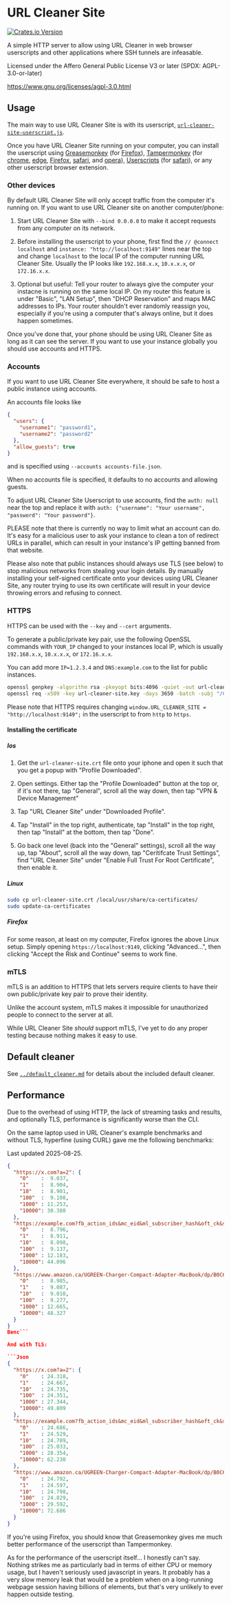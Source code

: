 # URL Cleaner Site

[![Crates.io Version](https://img.shields.io/crates/v/url-cleaner-site)](https://crates.io/crates/url-cleaner-site/)

A simple HTTP server to allow using URL Cleaner in web browser userscripts and other applications where SSH tunnels are infeasable.

Licensed under the Affero General Public License V3 or later (SPDX: AGPL-3.0-or-later)

https://www.gnu.org/licenses/agpl-3.0.html

## Usage

The main way to use URL Cleaner Site is with its userscript, [`url-cleaner-site-userscript.js`](url-cleaner-site-userscript.js).

Once you have URL Cleaner Site running on your computer, you can install the userscript using
[Greasemonkey](https://www.greasespot.net/) (for [Firefox](https://addons.mozilla.org/en-US/firefox/addon/greasemonkey/)),
[Tampermonkey](https://www.tampermonkey.net/) (for [chrome](https://chromewebstore.google.com/detail/dhdgffkkebhmkfjojejmpbldmpobfkfo), [edge](https://microsoftedge.microsoft.com/addons/detail/iikmkjmpaadaobahmlepeloendndfphd), [Firefox](https://addons.mozilla.org/en-US/firefox/addon/tampermonkey/), [safari](https://apps.apple.com/app/tampermonkey/id6738342400), and [opera](https://addons.opera.com/en/extensions/details/tampermonkey-beta/)),
[Userscripts](https://github.com/quoid/userscripts) (for [safari](https://apps.apple.com/us/app/userscripts/id1463298887)),
or any other userscript browser extension.

### Other devices

By default URL Cleaner Site will only accept traffic from the computer it's running on. If you want to use URL Cleaner site on another computer/phone:

1. Start URL Cleaner Site with `--bind 0.0.0.0` to make it accept requests from any computer on its network.

2. Before installing the userscript to your phone, first find the `// @connect localhost` and `instance: "http://localhost:9149"` lines near the top and change `localhost` to the local IP of the computer running URL Cleaner Site.
  Usually the IP looks like `192.168.x.x`, `10.x.x.x`, or `172.16.x.x`.

3. Optional but useful: Tell your router to always give the computer your instacne is running on the same local IP. On my router this feature is under "Basic", "LAN Setup", then "DHCP Reservation" and maps MAC addresses to IPs.
  Your router shouldn't ever randomly reassign you, especially if you're using a computer that's always online, but it does happen sometimes.

Once you've done that, your phone should be using URL Cleaner Site as long as it can see the server. If you want to use your instance globally you should use accounts and HTTPS.

### Accounts

If you want to use URL Cleaner Site everywhere, it should be safe to host a public instance using accounts.

An accounts file looks like

```Json
{
  "users": {
    "username1": "password1",
    "username2": "password2"
  },
  "allow_guests": true
}
```

and is specified using `--accounts accounts-file.json`.

When no accounts file is specified, it defaults to no accounts and allowing guests.

To adjust URL Cleaner Site Userscript to use accounts, find the `auth: null` near the top and replace it with `auth: {"username": "Your username", "password": "Your password"}`.

PLEASE note that there is currently no way to limit what an account can do. It's easy for a malicious user to ask your instance to clean a ton of redirect URLs in parallel, which can result in your instance's IP getting banned from that website.

Please also note that public instances should always use TLS (see below) to stop malicious networks from stealing your login details. By manually installing your self-signed certificate onto your devices using URL Cleaner Site, any router trying to use its own certificate will result in your device throwing errors and refusing to connect.

### HTTPS

HTTPS can be used with the `--key` and `--cert` arguments.

To generate a public/private key pair, use the following OpenSSL commands with `YOUR_IP` changed to your instances local IP, which is usually `192.168.x.x`, `10.x.x.x`, or `172.16.x.x`.

You can add more `IP=1.2.3.4` and `DNS:example.com` to the list for public instances.

```Bash
openssl genpkey -algorithm rsa -pkeyopt bits:4096 -quiet -out url-cleaner-site.key
openssl req -x509 -key url-cleaner-site.key -days 3650 -batch -subj "/CN=URL Cleaner Site" -addext "subjectAltName=DNS:localhost,IP:::1,IP:127.0.0.1,IP:YOUR_IP" -out url-cleaner-site.crt
```

Please note that HTTPS requires changing `window.URL_CLEANER_SITE = "http://localhost:9149";` in the userscript to from `http` to `https`.

#### Installing the certificate

##### Ios

1. Get the `url-cleaner-site.crt` file onto your iphone and open it such that you get a popup with "Profile Downloaded".

2. Open settings. Either tap the "Profile Downloaded" button at the top or, if it's not there, tap "General", scroll all the way down, then tap "VPN & Device Management"

3. Tap "URL Cleaner Site" under "Downloaded Profile".

4. Tap "Install" in the top right, authenticate, tap "Install" in the top right, then tap "Install" at the bottom, then tap "Done".

5. Go back one level (back into the "General" settings), scroll all the way up, tap "About", scroll all the way down, tap "Ceritifcate Trust Settings", find "URL Cleaner Site" under "Enable Full Trust For Root Certificate", then enable it.

##### Linux

```Bash
sudo cp url-cleaner-site.crt /local/usr/share/ca-certificates/
sudo update-ca-certificates
```

##### Firefox

For some reason, at least on my computer, Firefox ignores the above Linux setup. Simply opening `https://localhost:9149`, clicking "Advanced...", then clicking "Accept the Risk and Continue" seems to work fine.

### mTLS

mTLS is an addition to HTTPS that lets servers require clients to have their own public/private key pair to prove their identity.

Unlike the account system, mTLS makes it impossible for unauthorized people to connect to the server at all.

While URL Cleaner Site *should* support mTLS, I've yet to do any proper testing because nothing makes it easy to use.

## Default cleaner

See [`../default_cleaner.md`](../default_cleaner.md) for details about the included default cleaner.

## Performance

Due to the overhead of using HTTP, the lack of streaming tasks and results, and optionally TLS, performance is significantly worse than the CLI.

On the same laptop used in URL Cleaner's example benchmarks and without TLS, hyperfine (using CURL) gave me the following benchmarks:

Last updated 2025-08-25.

```Json
{
  "https://x.com?a=2": {
    "0"    :  9.037,
    "1"    :  8.904,
    "10"   :  8.901,
    "100"  :  9.108,
    "1000" : 11.253,
    "10000": 30.380
  },
  "https://example.com?fb_action_ids&mc_eid&ml_subscriber_hash&oft_ck&s_cid&unicorn_click_id": {
    "0"    :  8.796,
    "1"    :  8.911,
    "10"   :  8.898,
    "100"  :  9.137,
    "1000" : 12.183,
    "10000": 44.096
  },
  "https://www.amazon.ca/UGREEN-Charger-Compact-Adapter-MacBook/dp/B0C6DX66TN/ref=sr_1_5?crid=2CNEQ7A6QR5NM&keywords=ugreen&qid=1704364659&sprefix=ugreen%2Caps%2C139&sr=8-5&ufe=app_do%3Aamzn1.fos.b06bdbbe-20fd-4ebc-88cf-fa04f1ca0da8": {
    "0"    :  8.985,
    "1"    :  9.087,
    "10"   :  9.010,
    "100"  :  9.277,
    "1000" : 12.665,
    "10000": 48.327
  }
}
Benc```

And with TLS:

```Json
{
  "https://x.com?a=2": {
    "0"    : 24.318,
    "1"    : 24.667,
    "10"   : 24.735,
    "100"  : 24.351,
    "1000" : 27.344,
    "10000": 49.809
  },
  "https://example.com?fb_action_ids&mc_eid&ml_subscriber_hash&oft_ck&s_cid&unicorn_click_id": {
    "0"    : 24.686,
    "1"    : 24.529,
    "10"   : 24.789,
    "100"  : 25.033,
    "1000" : 28.354,
    "10000": 62.230
  },
  "https://www.amazon.ca/UGREEN-Charger-Compact-Adapter-MacBook/dp/B0C6DX66TN/ref=sr_1_5?crid=2CNEQ7A6QR5NM&keywords=ugreen&qid=1704364659&sprefix=ugreen%2Caps%2C139&sr=8-5&ufe=app_do%3Aamzn1.fos.b06bdbbe-20fd-4ebc-88cf-fa04f1ca0da8": {
    "0"    : 24.792,
    "1"    : 24.597,
    "10"   : 24.798,
    "100"  : 24.829,
    "1000" : 29.592,
    "10000": 72.686
  }
}
```

If you're using Firefox, you should know that Greasemonkey gives me much better performance of the userscript than Tampermonkey.

As for the performance of the userscript itself... I honestly can't say. Nothing strikes me as particularly bad in terms of either CPU or memory usage, but I haven't seriously used javascript in years.
It probably has a very slow memory leak that would be a problem when on a long-running webpage session having billions of elements, but that's very unlikely to ever happen outside testing.

